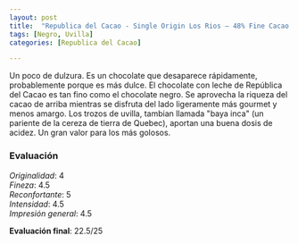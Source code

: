 ```yaml
---
layout: post
title:  "Republica del Cacao - Single Origin Los Rios – 48% Fine Cacao - Golden Berry & Dark Milk Chocolate"
tags: [Negro, Uvilla] 
categories: [Republica del Cacao]

---
```


Un poco de dulzura. Es un chocolate que desaparece rápidamente, probablemente porque es más dulce. El chocolate con leche de República del Cacao es tan fino como el chocolate negro. Se aprovecha la riqueza del cacao de arriba mientras se disfruta del lado ligeramente más gourmet y menos amargo. Los trozos de uvilla, tambian llamada "baya inca" (un pariente de la cereza de tierra de Quebec), aportan una buena dosis de acidez.
Un gran valor para los más golosos.

### Evaluación

_Originalidad_: 4  
_Fineza_: 4.5  
_Reconfortante_: 5  
_Intensidad_: 4.5  
_Impresión general_: 4.5

**Evaluación final**: 22.5/25
